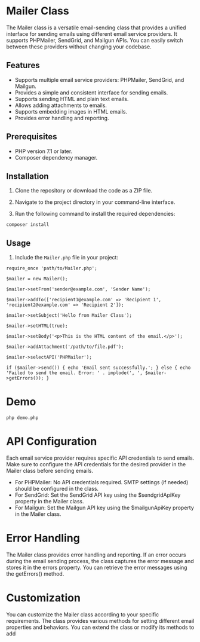 # Mailer Class

The Mailer class is a versatile email-sending class that provides a unified interface for sending emails using different email service providers. It supports PHPMailer, SendGrid, and Mailgun APIs. You can easily switch between these providers without changing your codebase.

## Features

- Supports multiple email service providers: PHPMailer, SendGrid, and Mailgun.
- Provides a simple and consistent interface for sending emails.
- Supports sending HTML and plain text emails.
- Allows adding attachments to emails.
- Supports embedding images in HTML emails.
- Provides error handling and reporting.

## Prerequisites

- PHP version 7.1 or later.
- Composer dependency manager.

## Installation

1. Clone the repository or download the code as a ZIP file.

2. Navigate to the project directory in your command-line interface.

3. Run the following command to install the required dependencies:

`composer install`


## Usage

1. Include the `Mailer.php` file in your project:

`
require_once 'path/to/Mailer.php';
`

`$mailer = new Mailer();`

`$mailer->setFrom('sender@example.com', 'Sender Name');`

`$mailer->addTo(['recipient1@example.com' => 'Recipient 1', 'recipient2@example.com' => 'Recipient 2']);`

`$mailer->setSubject('Hello from Mailer Class');`

`$mailer->setHTML(true);`

`$mailer->setBody('<p>This is the HTML content of the email.</p>');`

`$mailer->addAttachment('/path/to/file.pdf');`

`$mailer->selectAPI('PHPMailer');`

`
if ($mailer->send()) {
echo 'Email sent successfully.';
} else {
echo 'Failed to send the email. Error: ' . implode(', ', $mailer->getErrors());
}
`

# Demo

`php demo.php`

# API Configuration
Each email service provider requires specific API credentials to send emails. Make sure to configure the API credentials for the desired provider in the Mailer class before sending emails.

* For PHPMailer: No API credentials required. SMTP settings (if needed) should be configured in the class.
* For SendGrid: Set the SendGrid API key using the $sendgridApiKey property in the Mailer class.
* For Mailgun: Set the Mailgun API key using the $mailgunApiKey property in the Mailer class.

# Error Handling
The Mailer class provides error handling and reporting. If an error occurs during the email sending process, the class captures the error message and stores it in the errors property. You can retrieve the error messages using the getErrors() method.

# Customization
You can customize the Mailer class according to your specific requirements. The class provides various methods for setting different email properties and behaviors. You can extend the class or modify its methods to add